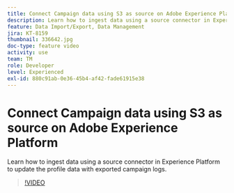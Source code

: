 ```yaml
---
title: Connect Campaign data using S3 as source on Adobe Experience Platform
description: Learn how to ingest data using a source connector in Experience Platform to update the profile data with exported campaign logs.
feature: Data Import/Export, Data Management
jira: KT-8159
thumbnail: 336642.jpg
doc-type: feature video
activity: use
team: TM
role: Developer
level: Experienced
exl-id: 880c91ab-0e36-45b4-af42-fade61915e38
---
```

# Connect Campaign data using S3 as source on Adobe Experience Platform

Learn how to ingest data using a source connector in Experience Platform to update the profile data with exported campaign logs.

>[!VIDEO](https://video.tv.adobe.com/v/336642?quality=12&learn=on)
